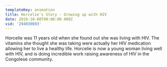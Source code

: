 ```yaml
---
templateKey: animation
title: Horcelie's Story - Growing up with HIV
date: 2018-10-08T00:00:00.000Z
vid: '294030693'
---
```

Horcelie was 11 years old when she found out she was living with HIV. The vitamins she thought she was taking were actually her HIV medication allowing her to live a healthy life. Horcelie is now a young woman living well with HIV, and is doing incredible work raising awareness of HIV in the Congolese community.
